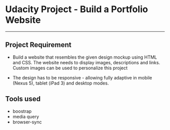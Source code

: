 # Udacity Project - Build a Portfolio Website

***

## Project Requirement
- Build a website that resembles the given design mockup using HTML and CSS. The website needs to display images, descriptions and links. Custom images can be used to personalize this project

- The design has to be responsive - allowing fully adaptive in mobile (Nexus 5), tablet (iPad 3) and desktop modes.

## Tools used
- boostrap
- media query
- browser-sync
